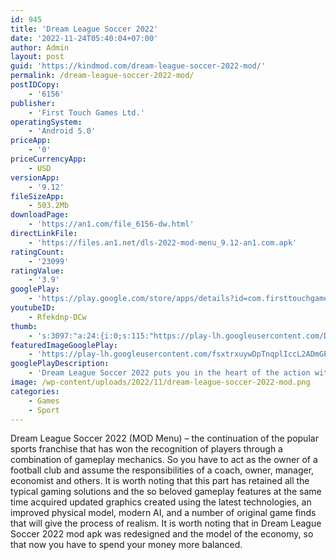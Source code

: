 ```yaml
---
id: 945
title: 'Dream League Soccer 2022'
date: '2022-11-24T05:40:04+07:00'
author: Admin
layout: post
guid: 'https://kindmod.com/dream-league-soccer-2022-mod/'
permalink: /dream-league-soccer-2022-mod/
postIDCopy:
    - '6156'
publisher:
    - 'First Touch Games Ltd.'
operatingSystem:
    - 'Android 5.0'
priceApp:
    - '0'
priceCurrencyApp:
    - USD
versionApp:
    - '9.12'
fileSizeApp:
    - 503.2Mb
downloadPage:
    - 'https://an1.com/file_6156-dw.html'
directLinkFile:
    - 'https://files.an1.net/dls-2022-mod-menu_9.12-an1.com.apk'
ratingCount:
    - '23099'
ratingValue:
    - '3.9'
googlePlay:
    - 'https://play.google.com/store/apps/details?id=com.firsttouchgames.dls7'
youtubeID:
    - Rfekdnp-DCw
thumb:
    - 's:3097:"a:24:{i:0;s:115:"https://play-lh.googleusercontent.com/DRi1f1P5bcxp-jghWvrwXXN6e6C1HTG1XjzlTAQw8PxcAZXih6Il3AVVfhQDMhvxXyQ=w526-h296";i:1;s:116:"https://play-lh.googleusercontent.com/AxPoau_Rcoi2xS3N1PGZ2zQYQpbmjJc9wd4sPZz1Z-z_5fz8irNKIvz4RaOYf2S_cef6=w526-h296";i:2;s:115:"https://play-lh.googleusercontent.com/UU0c4r9eHUnTzz-n25nY7YaaUic9HH5In0WXyQmiyAykhpxUvvvrV_2SGvaGziYGUtA=w526-h296";i:3;s:116:"https://play-lh.googleusercontent.com/ZZ0Qmg3jeSJL5bJB4sfeP3GjuFZHTRqXQN3kubMUi9dq83JlSDBLBzWd1ZJ3ov2aMvNJ=w526-h296";i:4;s:116:"https://play-lh.googleusercontent.com/_nBZJLmACct0anC286pGqv5_Lq8cza9xLvSG-3qbnV63kZTCbaHdDTfgrANjwAkl6qfm=w526-h296";i:5;s:116:"https://play-lh.googleusercontent.com/yhfJm0IKlq_9kb4GwjaDjYVCFVoMTiEoZ8D2-5xEtZBHgONNfd153eWa27dDIlc5J3aC=w526-h296";i:6;s:115:"https://play-lh.googleusercontent.com/pJxapXFhfJH9bj-BPIo-ZUmtrMsr8bUPygVSWYs8KYnzE_bdJwKOkh9dWpo8IJU3yxg=w526-h296";i:7;s:116:"https://play-lh.googleusercontent.com/BvlARcCJK5GpS-7NZiJvvI6Tdsszyl7Vs4NmuX6IXhTSY0v4PvUQd1p3OkZW_9oKxqra=w526-h296";i:8;s:115:"https://play-lh.googleusercontent.com/J9SnsLt-s2j0ULXF6MeoFiEPXXRGjMDbAi2TJosTGlEdIStX9EJIfIAC-0HNq_Fy5zk=w526-h296";i:9;s:116:"https://play-lh.googleusercontent.com/IFW32wS6UyLGBIh4-lYt1PaMB5-h5mdxvcbrvXUPHm1ErpHq73Qke-_cjjVYhb9oQgOG=w526-h296";i:10;s:115:"https://play-lh.googleusercontent.com/L9BSkX26RVoo6hn0RV-D0RqSyuCsctM4l3hcfMBXzImr56QSoBfhz4olGmUXRb8QdnI=w526-h296";i:11;s:116:"https://play-lh.googleusercontent.com/65IbI1FYOndId106kB7LR3MCMeEhNmTiOa79-FvlyzTzVurRXkHfdgxOHaHJmH_WBb6H=w526-h296";i:12;s:115:"https://play-lh.googleusercontent.com/L9dIwJ15mrtGF8OBv4g8ioOyyZDA0eWIbSW7E7lkWHlDgX0v0yczt74HdkClPx7PUAs=w526-h296";i:13;s:115:"https://play-lh.googleusercontent.com/nHH-OEzrFZGgkRWacHDA4H68kVhH_MqjDYg5AUtB3MWXzZKEoe3IpT-A6UL6wtK9wV8=w526-h296";i:14;s:114:"https://play-lh.googleusercontent.com/BeENdNFWvVLQGx40-Bynhc54HJpOEHi0R3sd2ZRM-3z2AzHD4AyRA5nlhe9A9WFLDQ=w526-h296";i:15;s:115:"https://play-lh.googleusercontent.com/z_SAkKwazGiC6_XzitpWhMyd9NGvKLl5v5g7oMGs43tl-MFz4zvLeED4pQ6fCQdNXjI=w526-h296";i:16;s:115:"https://play-lh.googleusercontent.com/KeROf_WDp5STLWDf10-DCL2R5kkHp25QI4wV8mdP5tWJqLT_2m_KKPe8ubEOoYwtD9U=w526-h296";i:17;s:114:"https://play-lh.googleusercontent.com/IMmYDKF-OUsY6Z85trYmdQMfKedqVpIFLDaPSz9JC15hnKMeq13hum8p6ujdy1Hgjw=w526-h296";i:18;s:115:"https://play-lh.googleusercontent.com/hdavyVlITcKdteNJC7TkOtj1FwjpuJcFHkjJs1W7D5Lhjsbcbf2P7J0kenHXBBCJt38=w526-h296";i:19;s:115:"https://play-lh.googleusercontent.com/FK6hIM8udy39GfWXdpRIN1pgl9ZD571hcouLHM8ERJ-gyzGLjFfFYsB3ky2BscF3gV4=w526-h296";i:20;s:114:"https://play-lh.googleusercontent.com/dStCad_2p1BX6bUkXyopgkf1ubIiiMCY3V3A8ilYnTYaC3VCkiWoThktdumoaRSeLA=w526-h296";i:21;s:114:"https://play-lh.googleusercontent.com/KlMgHJ9DL-XpJAuGBKem56sX_AbnzDBIRp5nXCBKshfJa2HBG6_zu29JgIVvWIhpcg=w526-h296";i:22;s:115:"https://play-lh.googleusercontent.com/eaqBotx0pRXAFCm3thiQ-Cp5p24W4RiWNjk4Xk7jA8tiBK2QPzCUvnlSVb1Egf9dbO4=w526-h296";i:23;s:116:"https://play-lh.googleusercontent.com/pMHstOeHhnWNf3bYeSy9Uks8SuWVqyaOOxYguvKIpy3SFsqTbPX2Be_Lx0O9p9hPQE0E=w526-h296";}";'
featuredImageGooglePlay:
    - 'https://play-lh.googleusercontent.com/fsxtrxuywDpTnqplIccL2ADmGPMOUDEJTeUWH6cj1IhjD9rlJL_6xtGHfqcReP_5KQ'
googlePlayDescription:
    - 'Dream League Soccer 2022 puts you in the heart of the action with a fresh look and brand new features! Build your dream team from over 4,000 FIFPRO™ licensed players and take to the field against the world’s best soccer clubs! Rise through 8 divisions whilst enjoying full 3D motion-captured player moves, immersive in-game commentary, team customisations and much more. The beautiful game has never been so good!. BUILD YOUR DREAM TEAM. Sign top superstar players such as Kevin De Bruyne & Sergiño Dest to create your very own Dream Team! Perfect your style, develop your players and take on any team who stands in your way as you rise through the ranks. Upgrade your stadium with world-class facilities as you make your way to the Legendary Division. Have you got what it takes?'
image: /wp-content/uploads/2022/11/dream-league-soccer-2022-mod.png
categories:
    - Games
    - Sport
---
```


Dream League Soccer 2022 (MOD Menu) – the continuation of the popular sports franchise that has won the recognition of players through a combination of gameplay mechanics. So you have to act as the owner of a football club and assume the responsibilities of a coach, owner, manager, economist and others. It is worth noting that this part has retained all the typical gaming solutions and the so beloved gameplay features at the same time acquired updated graphics created using the latest technologies, an improved physical model, modern AI, and a number of original game finds that will give the process of realism. It is worth noting that in Dream League Soccer 2022 mod apk was redesigned and the model of the economy, so that now you have to spend your money more balanced.